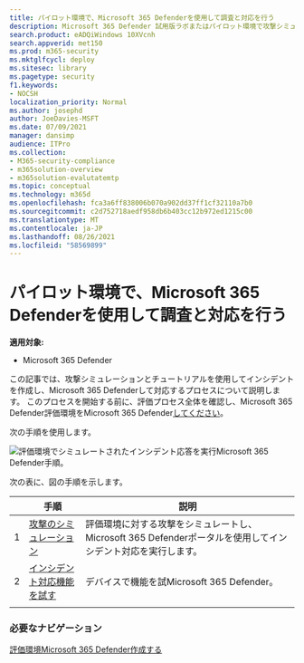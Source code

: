 ```yaml
---
title: パイロット環境で、Microsoft 365 Defenderを使用して調査と対応を行う
description: Microsoft 365 Defender 試用版ラボまたはパイロット環境で攻撃シミュレーションをセットアップし、デバイス、ID、データ、およびアプリケーションを保護するようにユーザーに教えるために設計されたセキュリティ ソリューションを試します。
search.product: eADQiWindows 10XVcnh
search.appverid: met150
ms.prod: m365-security
ms.mktglfcycl: deploy
ms.sitesec: library
ms.pagetype: security
f1.keywords:
- NOCSH
localization_priority: Normal
ms.author: josephd
author: JoeDavies-MSFT
ms.date: 07/09/2021
manager: dansimp
audience: ITPro
ms.collection:
- M365-security-compliance
- m365solution-overview
- m365solution-evalutatemtp
ms.topic: conceptual
ms.technology: m365d
ms.openlocfilehash: fca3a6ff838006b070a902dd37ff1cf32110a7b0
ms.sourcegitcommit: c2d752718aedf958db6b403cc12b972ed1215c00
ms.translationtype: MT
ms.contentlocale: ja-JP
ms.lasthandoff: 08/26/2021
ms.locfileid: "58569899"
---
```

# <a name="investigate-and-respond-using-microsoft-365-defender-in-a-pilot-environment"></a>パイロット環境で、Microsoft 365 Defenderを使用して調査と対応を行う

**適用対象:**
- Microsoft 365 Defender

この記事では、攻撃シミュレーションとチュートリアルを使用してインシデントを作成し、Microsoft 365 Defenderして対応するプロセスについて説明します。 このプロセスを開始する前に、評価プロセス全体を確認し、Microsoft 365 Defender評価[](eval-overview.md)環境をMicrosoft 365 Defender[してください](eval-create-eval-environment.md)。

次の手順を使用します。

![評価環境でシミュレートされたインシデント応答を実行Microsoft 365 Defender手順。](../../media/eval-defender-investigate-respond/eval-defender-eval-investigate-respond-steps.png)

次の表に、図の手順を示します。

| |手順  |説明  |
|---------|---------|---------|
|1|[攻撃のシミュレーション](eval-defender-investigate-respond-simulate-attack.md)     |   評価環境に対する攻撃をシミュレートし、Microsoft 365 Defenderポータルを使用してインシデント対応を実行します。      |
|2 |[インシデント対応機能を試す ](eval-defender-investigate-respond-additional.md)    |    デバイスで機能を試Microsoft 365 Defender。     |
||||

### <a name="navigation-you-may-need"></a>必要なナビゲーション

[評価環境Microsoft 365 Defender作成する](eval-create-eval-environment.md)
